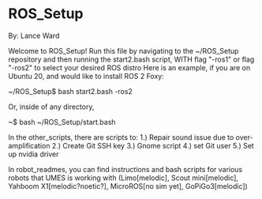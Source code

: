 # ROS_Setup


By: Lance Ward

Welcome to ROS_Setup!
Run this file by navigating to the ~/ROS_Setup repository
and then running the start2.bash script, WITH flag "-ros1" or flag "-ros2" to select your desired ROS distro
Here is an example, if you are on Ubuntu 20, and would like to install ROS 2 Foxy:

~/ROS_Setup$   	bash start2.bash -ros2

Or, inside of any directory,

~$             	bash ~/ROS_Setup/start.bash


In the other_scripts, there are scripts to:
1.) Repair sound issue due to over-amplification
2.) Create Git SSH key
3.) Gnome script
4.) set Git user
5.) Set up nvidia driver


In robot_readmes, you can find instructions and bash scripts for various robots 
that UMES is working with (Limo[melodic], Scout mini[melodic], Yahboom X1[melodic?noetic?], MicroROS[no sim yet], GoPiGo3[melodic])
